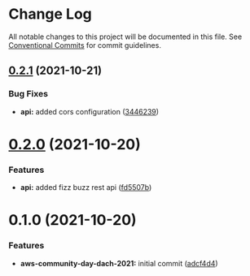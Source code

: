# Change Log

All notable changes to this project will be documented in this file.
See [Conventional Commits](https://conventionalcommits.org) for commit guidelines.

## [0.2.1](https://github.com/stormreply/aws-community-day-dach-2021/compare/0.2.0...0.2.1) (2021-10-21)


### Bug Fixes

* **api:** added cors configuration ([3446239](https://github.com/stormreply/aws-community-day-dach-2021/commit/3446239404fd955c6e14666bfb2fb0b8da63ff37))





# [0.2.0](https://github.com/stormreply/aws-community-day-dach-2021/compare/0.1.0...0.2.0) (2021-10-20)


### Features

* **api:** added fizz buzz rest api ([fd5507b](https://github.com/stormreply/aws-community-day-dach-2021/commit/fd5507b4fb192e062cb7b2e762bd8c1bf4f04b09))





# 0.1.0 (2021-10-20)


### Features

* **aws-community-day-dach-2021:** initial commit ([adcf4d4](https://github.com/stormreply/aws-community-day-dach-2021/commit/adcf4d4c04c4ffecfc94f932622595082a10b3df))
